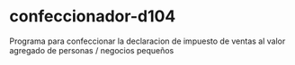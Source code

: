 # confeccionador-d104
Programa para confeccionar la declaracion de impuesto de ventas al valor agregado de personas / negocios pequeños
